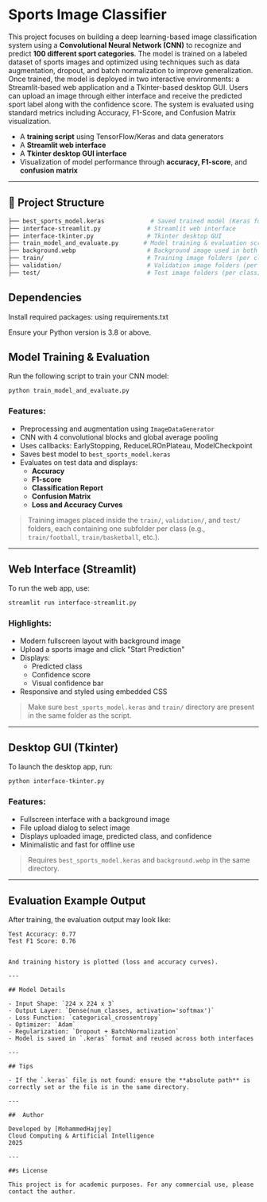 
# Sports Image Classifier


This project focuses on building a deep learning-based image classification system using a **Convolutional Neural Network (CNN)** to recognize and predict **100 different sport categories**. The model is trained on a labeled dataset of sports images and optimized using techniques such as data augmentation, dropout, and batch normalization to improve generalization. Once trained, the model is deployed in two interactive environments: a Streamlit-based web application and a Tkinter-based desktop GUI. Users can upload an image through either interface and receive the predicted sport label along with the confidence score. The system is evaluated using standard metrics including Accuracy, F1-Score, and Confusion Matrix visualization.


- A **training script** using TensorFlow/Keras and data generators
- A **Streamlit web interface**
- A **Tkinter desktop GUI interface**
- Visualization of model performance through **accuracy, F1-score**, and **confusion matrix**

---

## 📁 Project Structure

```bash
├── best_sports_model.keras             # Saved trained model (Keras format)
├── interface-streamlit.py             # Streamlit web interface
├── interface-tkinter.py               # Tkinter desktop GUI
├── train_model_and_evaluate.py       # Model training & evaluation script
├── background.webp                    # Background image used in both interfaces
├── train/                             # Training image folders (per class)
├── validation/                        # Validation image folders (per class)
├── test/                              # Test image folders (per class)
```

##  Dependencies

Install required packages: using
requirements.txt

Ensure your Python version is 3.8 or above.


## Model Training & Evaluation

Run the following script to train your CNN model:

```bash
python train_model_and_evaluate.py
```

### Features:
- Preprocessing and augmentation using `ImageDataGenerator`
- CNN with 4 convolutional blocks and global average pooling
- Uses callbacks: EarlyStopping, ReduceLROnPlateau, ModelCheckpoint
- Saves best model to `best_sports_model.keras`
- Evaluates on test data and displays:
  - **Accuracy**
  - **F1-score**
  - **Classification Report**
  - **Confusion Matrix**
  - **Loss and Accuracy Curves**

> Training images placed inside the `train/`, `validation/`, and `test/` folders, each containing one subfolder per class (e.g., `train/football`, `train/basketball`, etc.).

---

## Web Interface (Streamlit)

To run the web app, use:

```bash
streamlit run interface-streamlit.py
```

### Highlights:
- Modern fullscreen layout with background image
- Upload a sports image and click "Start Prediction"
- Displays:
  - Predicted class
  - Confidence score
  - Visual confidence bar
- Responsive and styled using embedded CSS

>  Make sure `best_sports_model.keras` and `train/` directory are present in the same folder as the script.

---

## Desktop GUI (Tkinter)

To launch the desktop app, run:

```bash
python interface-tkinter.py
```

### Features:
- Fullscreen interface with a background image
- File upload dialog to select image
- Displays uploaded image, predicted class, and confidence
- Minimalistic and fast for offline use

> Requires `best_sports_model.keras` and `background.webp` in the same directory.

---

## Evaluation Example Output

After training, the evaluation output may look like:

```
Test Accuracy: 0.77
Test F1 Score: 0.76


And training history is plotted (loss and accuracy curves).

---

## Model Details

- Input Shape: `224 x 224 x 3`
- Output Layer: `Dense(num_classes, activation='softmax')`
- Loss Function: `categorical_crossentropy`
- Optimizer: `Adam`
- Regularization: `Dropout + BatchNormalization`
- Model is saved in `.keras` format and reused across both interfaces

---

## Tips

- If the `.keras` file is not found: ensure the **absolute path** is correctly set or the file is in the same directory.

---

##  Author

Developed by [MohammedHajjey]   
Cloud Computing & Artificial Intelligence  
2025

---

##s License

This project is for academic purposes. For any commercial use, please contact the author.
